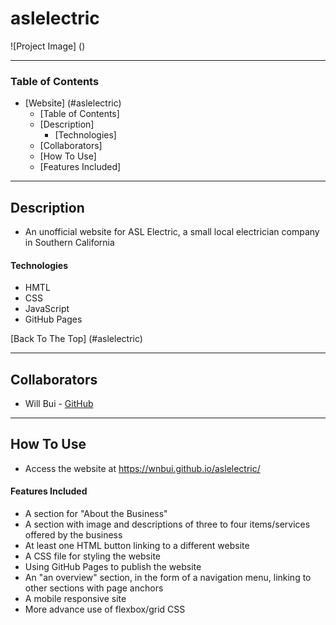 # aslelectric

![Project Image] ()

---

### Table of Contents

- [Website] (#aslelectric)
	- [Table of Contents]
	- [Description]
		- [Technologies]
	- [Collaborators]
	- [How To Use]
	- [Features Included]

---

## Description
- An unofficial website for ASL Electric, a small local electrician company in Southern California
#### Technologies

- HMTL
- CSS
- JavaScript
- GitHub Pages

[Back To The Top] (#aslelectric)

---

## Collaborators

- Will Bui - [GitHub](https://github.com/wnbui)

---

## How To Use

- Access the website at https://wnbui.github.io/aslelectric/

#### Features Included
- A section for "About the Business"
- A section with image and descriptions of three to four items/services offered by the business
- At least one HTML button linking to a different website
- A CSS file for styling the website
- Using GitHub Pages to publish the website
- An "an overview" section, in the form of a navigation menu, linking to other sections with page anchors
- A mobile responsive site
- More advance use of flexbox/grid CSS
